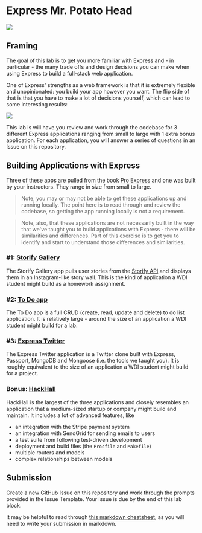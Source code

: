 # Express Mr. Potato Head

![](https://images-na.ssl-images-amazon.com/images/I/51J5hkqkjQL._SX355_.jpg)

## Framing

The goal of this lab is to get you more familiar with Express and - in particular - the many trade offs and design decisions you can make when using Express to build a full-stack web application.

One of Express' strengths as a web framework is that it is extremely flexible and unopinionated: you build your app however you want. The flip side of that is that you have to make a lot of decisions yourself, which can lead to some interesting results:

![](https://static.twentytwowords.com/wp-content/uploads/Misshapen-Mr-Potato-Head-685x513.jpg)

This lab is will have you review and work through the codebase for 3 different Express applications ranging from small to large with 1 extra bonus application. For each application, you will answer a series of questions in an Issue on this repository.

## Building Applications with Express

Three of these apps are pulled from the book [Pro Express](http://proexpressjs.com/) and one was built by your instructors. They range in size from small to large.

> Note, you may or may not be able to get these applications up and running locally. The point here is to read through and review the codebase, so getting the app running locally is not a requirement.

> Note, also, that these applications are not necessarily built in the way that we've taught you to build applications with Express - there will be similarities and differences. Part of this exercise is to get you to identify and start to understand those differences and similarities.

### #1: [Storify Gallery](https://github.com/azat-co/sfy-gallery)

The Storify Gallery app pulls user stories from the [Storify API](http://dev.storify.com/api/summary) and displays them in an Instagram-like story wall. This is the kind of application a WDI student might build as a homework assignment.  

### #2: [To Do app](https://github.com/azat-co/todo-express)

The To Do app is a full CRUD (create, read, update and delete) to do list application. It is relatively large - around the size of an application a WDI student might build for a lab.

### #3: [Express Twitter](https://git.generalassemb.ly/ga-wdi-exercises/Express-Twitter)

The Express Twitter application is a Twitter clone built with Express, Passport, MongoDB and Mongoose (i.e. the tools we taught you). It is roughly equivalent to the size of an application a WDI student might build for a project.

### Bonus: [HackHall](https://github.com/azat-co/hackhall)

HackHall is the largest of the three applications and closely resembles an application that a medium-sized startup or company might build and maintain. It includes a lot of advanced features, like

- an integration with the Stripe payment system
- an integration with SendGrid for sending emails to users
- a test suite from following test-driven development
- deployment and build files (the `Procfile` and `Makefile`)
- multiple routers and models
- complex relationships between models

## Submission

Create a new GitHub Issue on this repository and work through the prompts provided in the Issue Template. Your issue is due by the end of this lab block.

It may be helpful to read through [this markdown cheatsheet](https://github.com/adam-p/markdown-here/wiki/Markdown-Cheatsheet), as you will need to write your submission in markdown.